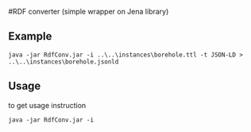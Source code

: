#RDF converter (simple wrapper on Jena library)

## Example

`java -jar RdfConv.jar -i ..\..\instances\borehole.ttl -t JSON-LD > ..\..\instances\borehole.jsonld`

## Usage

to get usage instruction

`java -jar RdfConv.jar -i`